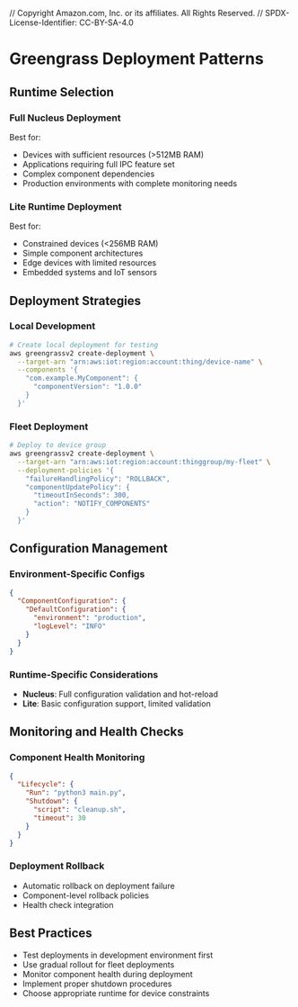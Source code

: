 // Copyright Amazon.com, Inc. or its affiliates. All Rights Reserved.
// SPDX-License-Identifier: CC-BY-SA-4.0

# Greengrass Deployment Patterns

## Runtime Selection

### Full Nucleus Deployment
Best for:
- Devices with sufficient resources (>512MB RAM)
- Applications requiring full IPC feature set
- Complex component dependencies
- Production environments with complete monitoring needs

### Lite Runtime Deployment
Best for:
- Constrained devices (<256MB RAM)
- Simple component architectures
- Edge devices with limited resources
- Embedded systems and IoT sensors

## Deployment Strategies

### Local Development
```bash
# Create local deployment for testing
aws greengrassv2 create-deployment \
  --target-arn "arn:aws:iot:region:account:thing/device-name" \
  --components '{
    "com.example.MyComponent": {
      "componentVersion": "1.0.0"
    }
  }'
```

### Fleet Deployment
```bash
# Deploy to device group
aws greengrassv2 create-deployment \
  --target-arn "arn:aws:iot:region:account:thinggroup/my-fleet" \
  --deployment-policies '{
    "failureHandlingPolicy": "ROLLBACK",
    "componentUpdatePolicy": {
      "timeoutInSeconds": 300,
      "action": "NOTIFY_COMPONENTS"
    }
  }'
```

## Configuration Management

### Environment-Specific Configs
```json
{
  "ComponentConfiguration": {
    "DefaultConfiguration": {
      "environment": "production",
      "logLevel": "INFO"
    }
  }
}
```

### Runtime-Specific Considerations
- **Nucleus**: Full configuration validation and hot-reload
- **Lite**: Basic configuration support, limited validation

## Monitoring and Health Checks

### Component Health Monitoring
```json
{
  "Lifecycle": {
    "Run": "python3 main.py",
    "Shutdown": {
      "script": "cleanup.sh",
      "timeout": 30
    }
  }
}
```

### Deployment Rollback
- Automatic rollback on deployment failure
- Component-level rollback policies
- Health check integration

## Best Practices
- Test deployments in development environment first
- Use gradual rollout for fleet deployments
- Monitor component health during deployment
- Implement proper shutdown procedures
- Choose appropriate runtime for device constraints
